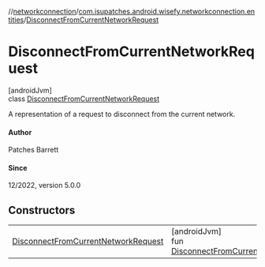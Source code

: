 //[networkconnection](../../../index.md)/[com.isupatches.android.wisefy.networkconnection.entities](../index.md)/[DisconnectFromCurrentNetworkRequest](index.md)

# DisconnectFromCurrentNetworkRequest

[androidJvm]\
class [DisconnectFromCurrentNetworkRequest](index.md)

A representation of a request to disconnect from the current network.

#### Author

Patches Barrett

#### Since

12/2022, version 5.0.0

## Constructors

| | |
|---|---|
| [DisconnectFromCurrentNetworkRequest](-disconnect-from-current-network-request.md) | [androidJvm]<br>fun [DisconnectFromCurrentNetworkRequest](-disconnect-from-current-network-request.md)() |
